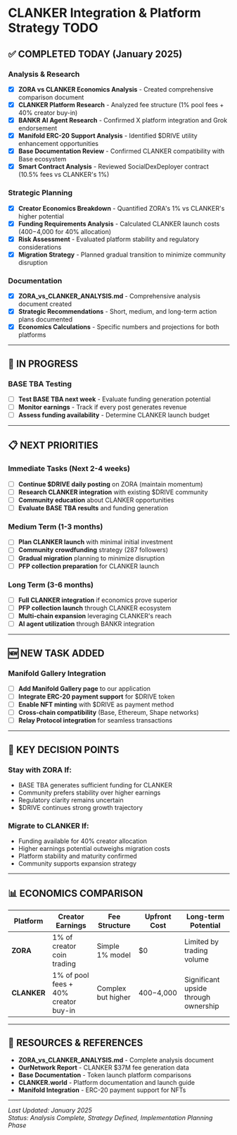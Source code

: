 # CLANKER Integration & Platform Strategy TODO

## ✅ COMPLETED TODAY (January 2025)

### Analysis & Research
- [x] **ZORA vs CLANKER Economics Analysis** - Created comprehensive comparison document
- [x] **CLANKER Platform Research** - Analyzed fee structure (1% pool fees + 40% creator buy-in)
- [x] **BANKR AI Agent Research** - Confirmed X platform integration and Grok endorsement
- [x] **Manifold ERC-20 Support Analysis** - Identified $DRIVE utility enhancement opportunities
- [x] **Base Documentation Review** - Confirmed CLANKER compatibility with Base ecosystem
- [x] **Smart Contract Analysis** - Reviewed SocialDexDeployer contract (10.5% fees vs CLANKER's 1%)

### Strategic Planning
- [x] **Creator Economics Breakdown** - Quantified ZORA's 1% vs CLANKER's higher potential
- [x] **Funding Requirements Analysis** - Calculated CLANKER launch costs ($400-$4,000 for 40% allocation)
- [x] **Risk Assessment** - Evaluated platform stability and regulatory considerations
- [x] **Migration Strategy** - Planned gradual transition to minimize community disruption

### Documentation
- [x] **ZORA_vs_CLANKER_ANALYSIS.md** - Comprehensive analysis document created
- [x] **Strategic Recommendations** - Short, medium, and long-term action plans documented
- [x] **Economics Calculations** - Specific numbers and projections for both platforms

---

## 🔄 IN PROGRESS

### BASE TBA Testing
- [ ] **Test BASE TBA next week** - Evaluate funding generation potential
- [ ] **Monitor earnings** - Track if every post generates revenue
- [ ] **Assess funding availability** - Determine CLANKER launch budget

---

## 📋 NEXT PRIORITIES

### Immediate Tasks (Next 2-4 weeks)
- [ ] **Continue $DRIVE daily posting** on ZORA (maintain momentum)
- [ ] **Research CLANKER integration** with existing $DRIVE community
- [ ] **Community education** about CLANKER opportunities
- [ ] **Evaluate BASE TBA results** and funding generation

### Medium Term (1-3 months)
- [ ] **Plan CLANKER launch** with minimal initial investment
- [ ] **Community crowdfunding** strategy (287 followers)
- [ ] **Gradual migration** planning to minimize disruption
- [ ] **PFP collection preparation** for CLANKER launch

### Long Term (3-6 months)
- [ ] **Full CLANKER integration** if economics prove superior
- [ ] **PFP collection launch** through CLANKER ecosystem
- [ ] **Multi-chain expansion** leveraging CLANKER's reach
- [ ] **AI agent utilization** through BANKR integration

---

## 🆕 NEW TASK ADDED

### Manifold Gallery Integration
- [ ] **Add Manifold Gallery page** to our application
- [ ] **Integrate ERC-20 payment support** for $DRIVE token
- [ ] **Enable NFT minting** with $DRIVE as payment method
- [ ] **Cross-chain compatibility** (Base, Ethereum, Shape networks)
- [ ] **Relay Protocol integration** for seamless transactions

---

## 🎯 KEY DECISION POINTS

### Stay with ZORA If:
- BASE TBA generates sufficient funding for CLANKER
- Community prefers stability over higher earnings
- Regulatory clarity remains uncertain
- $DRIVE continues strong growth trajectory

### Migrate to CLANKER If:
- Funding available for 40% creator allocation
- Higher earnings potential outweighs migration costs
- Platform stability and maturity confirmed
- Community supports expansion strategy

---

## 📊 ECONOMICS COMPARISON

| Platform | Creator Earnings | Fee Structure | Upfront Cost | Long-term Potential |
|----------|------------------|---------------|---------------|---------------------|
| **ZORA** | 1% of creator coin trading | Simple 1% model | $0 | Limited by trading volume |
| **CLANKER** | 1% of pool fees + 40% creator buy-in | Complex but higher | $400-$4,000 | Significant upside through ownership |

---

## 🔗 RESOURCES & REFERENCES

- **ZORA_vs_CLANKER_ANALYSIS.md** - Complete analysis document
- **OurNetwork Report** - CLANKER $37M fee generation data
- **Base Documentation** - Token launch platform comparisons
- **CLANKER.world** - Platform documentation and launch guide
- **Manifold Integration** - ERC-20 payment support for NFTs

---

*Last Updated: January 2025*  
*Status: Analysis Complete, Strategy Defined, Implementation Planning Phase*



